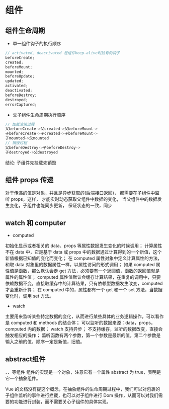 # 组件

## 组件生命周期

- 单一组件钩子的执行顺序

```js
// activated, deactivated 是组件keep-alive时独有的钩子
beforeCreate;
created;
beforeMount;
mounted;
beforeUpdate;
updated;
activated;
deactivated;
beforeDestroy;
destroyed;
errorCaptured;
```

- 父子组件生命周期执行顺序

```js
// 加载渲染过程
父beforeCreate->父created->父beforeMount->
子beforeCreate->子created->子beforeMount->
子mounted->父mounted
// 销毁过程
父beforeDestroy->子beforeDestroy->
子destroyed->父destroyed
```

结论: 子组件先挂载先销毁

## 组件 props 传递

对于传递的值是对象，并且是异步获取的(后端接口返回)，
都需要在子组件中监听 props，这样，
才能实时动态获取父组件中数据的变化，
当父组件中的数据发生变化，子组件也能同步更新，
保证状态的一致，同步

## watch 和 computer

- computed

初始化显示或者相关的 data、props 等属性数据发生变化的时候调用；
计算属性不在 data 中，它是基于 data 或 props 中的数据通过计算得到的一个新值，这个新值根据已知值的变化而变化；
在 computed 属性对象中定义计算属性的方法，和取 data 对象里的数据属性一样，以属性访问的形式调用；
如果 computed 属性值是函数，那么默认会走 get 方法，必须要有一个返回值，函数的返回值就是属性的属性值；
computed 属性值默认会缓存计算结果，在重复的调用中，只要依赖数据不变，直接取缓存中的计算结果，只有依赖型数据发生改变，computed 才会重新计算；
在 computed 中的，属性都有一个 get 和一个 set 方法，当数据变化时，调用 set 方法。

- watch

主要用来监听某些特定数据的变化，从而进行某些具体的业务逻辑操作，可以看作是 computed 和 methods 的结合体；
可以监听的数据来源：data，props，computed 内的数据；
watch 支持异步；
不支持缓存，监听的数据改变，直接会触发相应的操作；
监听函数有两个参数，第一个参数是最新的值，第二个参数是输入之前的值，顺序一定是新值，旧值。

## abstract组件

<keep-alive>、<transition>、<transition-group>等组件
组件的实现是一个对象，注意它有一个属性 abstract 为 true，表明是它一个抽象组件。

Vue 的文档没有提这个概念，在抽象组件的生命周期过程中，我们可以对包裹的子组件监听的事件进行拦截，也可以对子组件进行 Dom 操作，从而可以对我们需要的功能进行封装，而不需要关心子组件的具体实现。
